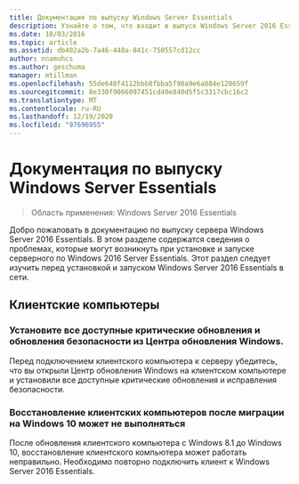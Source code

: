 ```yaml
---
title: Документация по выпуску Windows Server Essentials
description: Узнайте о том, что входит в выпуск Windows Server 2016 Essentials.
ms.date: 10/03/2016
ms.topic: article
ms.assetid: db402a2b-7a46-448a-841c-750557cd12cc
author: nnamuhcs
ms.author: geschuma
manager: mtillman
ms.openlocfilehash: 55de648f4112bbb8fbba5f90a9e6a884e128659f
ms.sourcegitcommit: 8e330f9066097451cd40e840d5f5c3317cbc16c2
ms.translationtype: MT
ms.contentlocale: ru-RU
ms.lasthandoff: 12/19/2020
ms.locfileid: "97696955"
---
```

# <a name="release-documentation-for-windows-server-essentials"></a>Документация по выпуску Windows Server Essentials

>Область применения: Windows Server 2016 Essentials

Добро пожаловать в документацию по выпуску сервера Windows Server 2016 Essentials. В этом разделе содержатся сведения о проблемах, которые могут возникнуть при установке и запуске серверного по Windows 2016 Server Essentials. Этот раздел следует изучить перед установкой и запуском Windows Server 2016 Essentials в сети.

## <a name="client-computers"></a>Клиентские компьютеры

### <a name="install-all-available-critical-and-security-updates-from-windows-update"></a>Установите все доступные критические обновления и обновления безопасности из Центра обновления Windows.

Перед подключением клиентского компьютера к серверу убедитесь, что вы открыли Центр обновления Windows на клиентском компьютере и установили все доступные критические обновления и исправления безопасности.

### <a name="client-computer-restore-may-not-succeed-after-migration-to-windows-10"></a>Восстановление клиентских компьютеров после миграции на Windows 10 может не выполняться
 После обновления клиентского компьютера с Windows 8.1 до Windows 10, восстановление клиентского компьютера может работать неправильно. Необходимо повторно подключить клиент к Windows Server 2016 Essentials.
